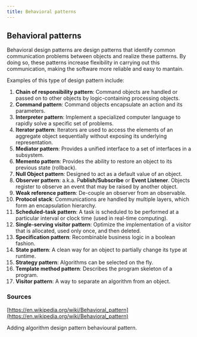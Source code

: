 ```yaml
---
title: Behavioral patterns
---
```


## Behavioral patterns

Behavioral design patterns are design patterns that identify common communication problems between objects and realize these patterns. By doing so, these patterns increase flexibility in carrying out this communication, making the software more reliable and easy to mantain.

Examples of this type of design pattern include:

1. **Chain of responsibility pattern**: Command objects are handled or passed on to other objects by logic-containing processing objects.
2. **Command pattern**: Command objects encapsulate an action and its parameters.
3. **Interpreter pattern**: Implement a specialized computer language to rapidly solve a specific set of problems.
4. **Iterator pattern**: Iterators are used to access the elements of an aggregate object sequentially without exposing its underlying representation.
5. **Mediator pattern**: Provides a unified interface to a set of interfaces in a subsystem.
6. **Memento pattern**: Provides the ability to restore an object to its previous state (rollback).
7. **Null Object pattern**: Designed to act as a default value of an object.
8. **Observer pattern**: a.k.a. P**ublish/Subscribe** or **Event Listener**. Objects register to observe an event that may be raised by another object.
9. **Weak reference pattern**: De-couple an observer from an observable.
10. **Protocol stack**: Communications are handled by multiple layers, which form an encapsulation hierarchy.
11. **Scheduled-task pattern**: A task is scheduled to be performed at a particular interval or clock time (used in real-time computing).
12. **Single-serving visitor pattern**: Optimize the implementation of a visitor that is allocated, used only once, and then deleted.
13. **Specification pattern**: Recombinable business logic in a boolean fashion.
14. **State pattern**: A clean way for an object to partially change its type at runtime.
15. **Strategy pattern**: Algorithms can be selected on the fly.
16. **Template method pattern**: Describes the program skeleton of a program.
17. **Visitor pattern**: A way to separate an algorithm from an object.

### Sources
[https://en.wikipedia.org/wiki/Behavioral_pattern](https://en.wikipedia.org/wiki/Behavioral_pattern)

Adding algorithm design pattern behavioural pattern.
